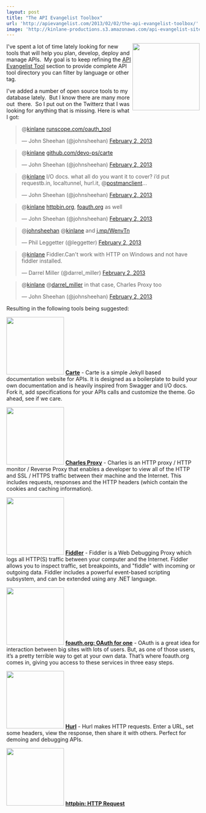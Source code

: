 ```yaml
---
layout: post
title: "The API Evangelist Toolbox"
url: 'http://apievangelist.com/2013/02/02/the-api-evangelist-toolbox/'
image: 'http://kinlane-productions.s3.amazonaws.com/api-evangelist-site/blog/toolbox.jpg'
---
```


<img src="https://s3.amazonaws.com/kinlane-productions/api-evangelist/api-tools/toolbox.jpg" alt="" width="175" align="right" />

I've spent a lot of time lately looking for new tools that will help you plan, develop, deploy and manage APIs.  My goal is to keep refining the [API Evangelist Tool][1] section to provide complete API tool directory you can filter by language or other tag.  

I've added a number of open source tools to my database lately.  But I know there are many more out  there.  So I put out on the Twitterz that I was looking for anything that is missing. Here is what I got:

> @[kinlane][2] [runscope.com/oauth_tool][3]
>
> — John Sheehan (@johnsheehan) [February 2, 2013][4]

> @[kinlane][2] [github.com/devo-ps/carte][5]
>
> — John Sheehan (@johnsheehan) [February 2, 2013][6]

> @[kinlane][2] I/O docs. what all do you want it to cover? i’d put requestb.in, localtunnel, hurl.it, @[postmanclient][7]...
>
> — John Sheehan (@johnsheehan) [February 2, 2013][8]

> @[kinlane][2] [httpbin.org][9], [foauth.org][10] as well
>
> — John Sheehan (@johnsheehan) [February 2, 2013][11]

> @[johnsheehan][12] @[kinlane][2] and [j.mp/WenvTn][13]
>
> — Phil Leggetter (@leggetter) [February 2, 2013][14]

> @[kinlane][2] Fiddler.Can't work with HTTP on Windows and not have fiddler installed.
>
> — Darrel Miller (@darrel_miller) [February 2, 2013][15]

> @[kinlane][2] @[darrel_miller][16] in that case, Charles Proxy too
>
> — John Sheehan (@johnsheehan) [February 2, 2013][17]

Resulting in the following tools being suggested:

[<img src="https://s3.amazonaws.com/kinlane-productions/api-evangelist/api-tools/Carte-Logo.png" alt="" width="150" />][18]
**[Carte][18]** \- Carte is a simple Jekyll based documentation website for APIs. It is designed as a boilerplate to build your own documentation and is heavily inspired from Swagger and I/O docs. Fork it, add specifications for your APIs calls and customize the theme. Go ahead, see if we care.

[<img src="https://s3.amazonaws.com/kinlane-productions/api-evangelist/api-tools/Charles-Proxy-Logo.png" alt="" width="150" />][19]
**[Charles Proxy][19]** \- Charles is an HTTP proxy / HTTP monitor / Reverse Proxy that enables a developer to view all of the HTTP and SSL / HTTPS traffic between their machine and the Internet. This includes requests, responses and the HTTP headers (which contain the cookies and caching information).

[<img src="https://s3.amazonaws.com/kinlane-productions/api-evangelist/api-tools/fiddler-logo.png" alt="" width="150" />][20]
**[Fiddler][20]** \- Fiddler is a Web Debugging Proxy which logs all HTTP(S) traffic between your computer and the Internet. Fiddler allows you to inspect traffic, set breakpoints, and "fiddle" with incoming or outgoing data. Fiddler includes a powerful event-based scripting subsystem, and can be extended using any .NET language.

[<img src="https://s3.amazonaws.com/kinlane-productions/api-evangelist/api-tools/foauth-logo.png" alt="" width="150" />][21]
**[foauth.org: OAuth for one][21]** \- OAuth is a great idea for interaction between big sites with lots of users. But, as one of those users, it’s a pretty terrible way to get at your own data. That’s where foauth.org comes in, giving you access to these services in three easy steps.

[<img src="https://s3.amazonaws.com/kinlane-productions/api-evangelist/api-tools/hurl-logo.png" alt="" width="150" />][22]
**[Hurl][22]** \- Hurl makes HTTP requests. Enter a URL, set some headers, view the response, then share it with others. Perfect for demoing and debugging APIs.

[<img src="https://s3.amazonaws.com/kinlane-productions/api-evangelist/api-tools/httpbin-logo.png" alt="" width="150" />][23]
**[httpbin: HTTP Request ][23]**

   [1]: /apitools/
   [2]: https://twitter.com/kinlane
   [3]: http://t.co/Wwk1Tzus (http://runscope.com/oauth_tool)
   [4]: https://twitter.com/johnsheehan/status/297837952980090881
   [5]: https://t.co/ByyitCE8 (https://github.com/devo-ps/carte)
   [6]: https://twitter.com/johnsheehan/status/297838071062331392
   [7]: https://twitter.com/postmanclient
   [8]: https://twitter.com/johnsheehan/status/297839139041202176
   [9]: http://t.co/kLPvwHWm (http://httpbin.org)
   [10]: http://t.co/XnKkB8rB (http://foauth.org)
   [11]: https://twitter.com/johnsheehan/status/297839175711981568
   [12]: https://twitter.com/johnsheehan
   [13]: http://t.co/q4gdDwZx (http://j.mp/WenvTn)
   [14]: https://twitter.com/leggetter/status/297840321310646272
   [15]: https://twitter.com/darrel_miller/status/297842539019513856
   [16]: https://twitter.com/darrel_miller
   [17]: https://twitter.com/johnsheehan/status/297847719693803521
   [18]: https://github.com/devo-ps/carte
   [19]: http://www.charlesproxy.com/
   [20]: http://www.fiddler2.com/fiddler2/
   [21]: http://foauth.org
   [22]: http://www.hurl.it/
   [23]: http://httpbin.org
